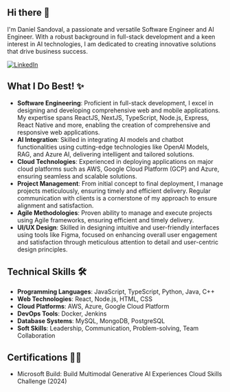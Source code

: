 ## Hi there 👋
I'm Daniel Sandoval, a passionate and versatile Software Engineer and AI Engineer. With a robust background in full-stack development and a keen interest in AI technologies, I am dedicated to creating innovative solutions that drive business success.

[![LinkedIn](https://img.shields.io/badge/LinkedIn-Connect-blue)](https://www.linkedin.com/in/danisando/)

## What I Do Best! ✨
- **Software Engineering**: Proficient in full-stack development, I excel in designing and developing comprehensive web and mobile applications. My expertise spans ReactJS, NextJS, TypeScript, Node.js, Express, React Native and more, enabling the creation of comprehensive and responsive web applications.
- **AI Integration**: Skilled in integrating AI models and chatbot functionalities using cutting-edge technologies like OpenAI Models, RAG, and Azure AI, delivering intelligent and tailored solutions.
- **Cloud Technologies**: Experienced in deploying applications on major cloud platforms such as AWS, Google Cloud Platform (GCP) and Azure, ensuring seamless and scalable solutions.
- **Project Management**: From initial concept to final deployment, I manage projects meticulously, ensuring timely and efficient delivery. Regular communication with clients is a cornerstone of my approach to ensure alignment and satisfaction.
- **Agile Methodologies**: Proven ability to manage and execute projects using Agile frameworks, ensuring efficient and timely delivery.
- **UI/UX Design**: Skilled in designing intuitive and user-friendly interfaces using tools like Figma, focused on enhancing overall user engagement and satisfaction through meticulous attention to detail and user-centric design principles.

## Technical Skills 🛠️
- **Programming Languages**: JavaScript, TypeScript, Python, Java, C++
- **Web Technologies**: React, Node.js, HTML, CSS
- **Cloud Platforms**: AWS, Azure, Google Cloud Platform
- **DevOps Tools**: Docker, Jenkins
- **Database Systems**: MySQL, MongoDB, PostgreSQL
- **Soft Skills**: Leadership, Communication, Problem-solving, Team Collaboration

## Certifications 🧑‍🚀
- Microsoft Build: Build Multimodal Generative AI Experiences Cloud Skills Challenge (2024)


<!--
**RogelioRichmanAstronaut/RogelioRichmanAstronaut** is a ✨ _special_ ✨ repository because its `README.md` (this file) appears on your GitHub profile.

Here are some ideas to get you started:

- 🔭 I’m currently working on ...
- 🌱 I’m currently learning ...
- 👯 I’m looking to collaborate on ...
- 🤔 I’m looking for help with ...
- 💬 Ask me about ...
- 📫 How to reach me: ...
- 😄 Pronouns: ...
- ⚡ Fun fact: ...
-->
